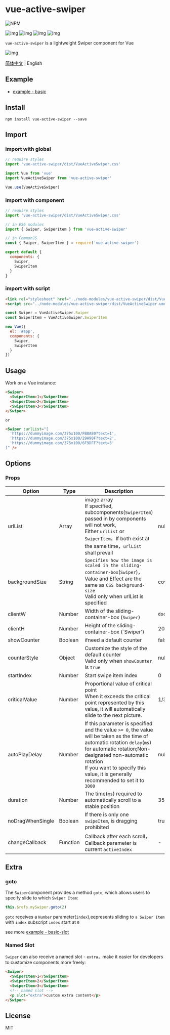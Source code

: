 # vue-active-swiper

![NPM](https://nodei.co/npm/vue-active-swiper.png?downloads=true&downloadRank=true&stars=true)

![img](https://img.shields.io/npm/v/vue-active-swiper.svg) ![img](https://img.shields.io/bundlephobia/minzip/vue-active-swiper.svg) ![img](https://img.shields.io/npm/dt/vue-active-swiper.svg) ![img](https://img.shields.io/github/license/accforgit/vue-active-swiper.svg)

`vue-active-swiper` is a lightweight Swiper component for Vue

![img](https://raw.githubusercontent.com/accforgit/vue-active-swiper/master/public/swiper-1.gif)

[简体中文](https://github.com/accforgit/vue-active-swiper/blob/master/README.md) | English

## Example

- [example - basic](https://accforgit.github.io/vue-active-swiper/basic.html)

## Install

```
npm install vue-active-swiper --save
```

## Import

### import with global

```js
// require styles
import 'vue-active-swiper/dist/VueActiveSwiper.css'

import Vue from 'vue'
import VueActiveSwiper from 'vue-active-swiper'

Vue.use(VueActiveSwiper)
```

### import with component

```js
// require styles
import 'vue-active-swiper/dist/VueActiveSwiper.css'

// in ES6 modules
import { Swiper, SwiperItem } from 'vue-active-swiper'

// in CommonJS
const { Swiper, SwiperItem } = require('vue-active-swiper')

export default {
  components: {
    Swiper,
    SwiperItem
  }
}
```

### import with script

```html
<link rel="stylesheet" href="../node-modules/vue-active-swiper/dist/VueActiveSwiper.css" charset="utf-8">
<script src="../node-modules/vue-active-swiper/dist/VueActiveSwiper.umd.min.js"></script>
```

```js
const Swiper = VueActiveSwiper.Swiper
const SwiperItem = VueActiveSwiper.SwiperItem

new Vue({
  el: '#app',
  components: {
    Swiper,
    SwiperItem
  }
})
```

## Usage

Work on a Vue instance:
```html
<Swiper>
  <SwiperItem>1</SwiperItem>
  <SwiperItem>2</SwiperItem>
  <SwiperItem>3</SwiperItem>
</Swiper>
```
`or`
```html
<Swiper :urlList="[
  'https://dummyimage.com/375x100/FB8A80?text=1',
  'https://dummyimage.com/375x100/29A90F?text=2',
  'https://dummyimage.com/375x100/6F9DFF?text=3'
]" />
```

## Options

### Props

|Option|Type|Description|Default|necessary|
|----|---|----|----|---|
|urlList|Array|image array <br>If specified, subcomponents(`SwiperItem`) passed in by components will not work,<br> Either `urlList` or `SwiperItem`，If both exist at the same time，`urlList` shall prevail|null|false|
|backgroundSize|String|`Specifies how the image is scaled in the sliding-container-box`(`Swiper`)，Value and Effect are the same as `CSS background-size` <br>Valid only when urlList is specified|cover|false|
|clientW|Number|Width of the sliding-container-box (`Swiper`)|`document.documentElement.clientWidth`|false|
|clientH|Number|Height of the sliding-container-box (`Swiper')|200|false|
|showCounter|Boolean|ifneed a default counter|false|false|
|counterStyle|Object|Customize the style of the default counter <br>Valid only when `showCounter` is `true`|null|false|
|startIndex|Number|Start swipe item index|0|false|
|criticalValue|Number|Proportional value of critical point <br>When it exceeds the critical point represented by this value, it will automatically slide to the next picture.|1/3|false|
|autoPlayDelay|Number|If this parameter is specified and the value `>= 0`, the value will be taken as the time of automatic rotation `delay`(`ms`) for automatic rotation;Non-designated non-automatic rotation <br>If you want to specify this value, it is generally recommended to set it to `3000`|null|false|
|duration|Number|The time(`ms`) required to automatically scroll to a stable position|350|false|
|noDragWhenSingle|Boolean|If there is only one `swipeItem`, is dragging prohibited|true|false|
|changeCallback|Function|Callback after each scroll，Callback parameter is current  `activeIndex`|-|false|

## Extra

### goto

The `Swiper`component provides a method `goto`, which allows users to specify slide to which `Swiper Item`:

```js
this.$refs.mySwiper.goto(2)
```
`goto` receives a `Number` parameter(`index`),eepresents sliding to `a Swiper Item` with `index` subscript 
`index` start at `0`

see more [example - basic-slot](https://github.com/accforgit/vue-active-swiper/blob/master/example/basic-slot.vue)

### Named Slot

`Swiper` can also receive a named slot - `extra`，make it easier for developers to customize components more freely:

```html
<Swiper>
  <SwiperItem>1</SwiperItem>
  <SwiperItem>2</SwiperItem>
  <SwiperItem>3</SwiperItem>
  <!-- named slot -->
  <p slot="extra">custom extra content</p>
</Swiper>
```

## License

MIT